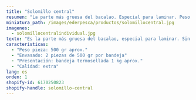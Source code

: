 ```yaml
---
title: "Solomillo central"
resumen: "La parte más gruesa del bacalao. Especial para laminar. Peso pieza 500 gr. 2 piezas por bandeja."
miniatura_path: /images/ederpesca/productos/solomillocentral.jpg
imagenes: 
  - solomillocentralindividual.jpg
texto: "Es la parte más gruesa del bacalao, especial para laminar. Sin espina. Normalmente se divide por la mitad para obtener una ración."
caracteristicas:
  - "Peso pieza: 500 gr aprox."
  - "Envasado: 2 piezas de 500 gr por bandeja"
  - "Presentación: bandeja termosellada 1 kg aprox."
  - "Calidad: extra"
lang: es
orden: 1
shopify-id: 6170250823
shopify-handle: solomillo-central
---
```

